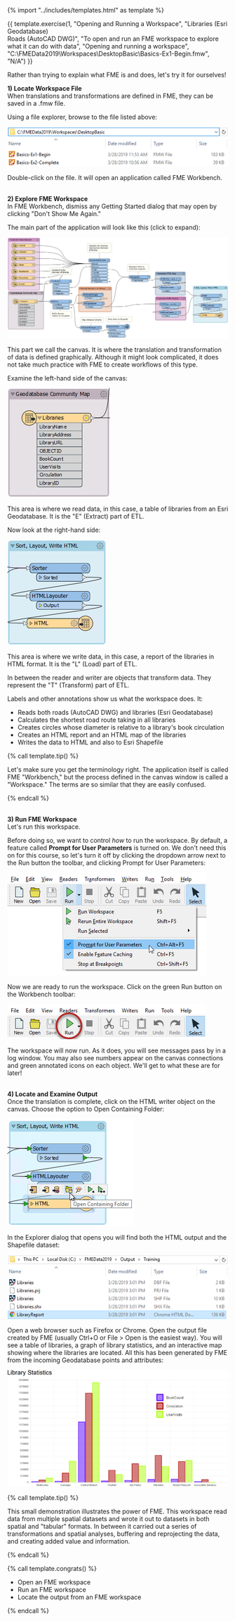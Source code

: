 {% import "../includes/templates.html" as template %}

{{ template.exercise(1,
               "Opening and Running a Workspace",
               "Libraries (Esri Geodatabase)<br>Roads (AutoCAD DWG)",
               "To open and run an FME workspace to explore what it can do with data",
               "Opening and running a workspace",
               "C:\\FMEData2019\\Workspaces\\DesktopBasic\\Basics-Ex1-Begin.fmw",
               "N/A")
}}

Rather than trying to explain what FME is and does, let's try it for ourselves!


**1) Locate Workspace File**
<br>When translations and transformations are defined in FME, they can be saved in a .fmw file.

Using a file explorer, browse to the file listed above:

![](./Images/Img1.200.Ex1.LocateWorkspace.png)

Double-click on the file. It will open an application called FME Workbench.


<br>**2) Explore FME Workspace**
<br>In FME Workbench, dismiss any Getting Started dialog that may open by clicking "Don't Show Me Again."

The main part of the application will look like this (click to expand):

![](./Images/Img1.201.Ex1.OpenedWorkspace.png)

This part we call the canvas. It is where the translation and transformation of data is defined graphically. Although it might look complicated, it does not take much practice with FME to create workflows of this type.

Examine the left-hand side of the canvas:

![](./Images/Img1.202.Ex1.BookmarkedReader.png)

This area is where we read data, in this case, a table of libraries from an Esri Geodatabase. It is the "E" (Extract) part of ETL.

Now look at the right-hand side:

![](./Images/Img1.203.Ex1.BookmarkedWriter.png)

This area is where we write data, in this case, a report of the libraries in HTML format. It is the "L" (Load) part of ETL.

In between the reader and writer are objects that transform data. They represent the "T" (Transform) part of ETL.

Labels and other annotations show us what the workspace does. It:

- Reads both roads (AutoCAD DWG) and libraries (Esri Geodatabase)
- Calculates the shortest road route taking in all libraries
- Creates circles whose diameter is relative to a library's book circulation
- Creates an HTML report and an HTML map of the libraries
- Writes the data to HTML and also to Esri Shapefile

{% call template.tip() %}

Let's make sure you get the terminology right. The application itself is called FME "Workbench," but the process defined in the canvas window is called a "Workspace." The terms are so similar that they are easily confused.

{% endcall %}

<br>**3) Run FME Workspace**
<br>Let's run this workspace.

Before doing so, we want to control _how_ to run the workspace. By default, a feature called **Prompt for User Parameters** is turned on. We don't need this on for this course, so let's turn it off by clicking the dropdown arrow next to the Run button the toolbar, and clicking Prompt for User Parameters:

![](./Images/Img1.204a.Ex1.prompt.png)

Now we are ready to run the workspace. Click on the green Run button on the Workbench toolbar:

![](./Images/Img1.204b.Ex1.RunButton.png)

The workspace will now run. As it does, you will see messages pass by in a log window. You may also see numbers appear on the canvas connections and green annotated icons on each object. We'll get to what these are for later!

<br>**4) Locate and Examine Output**
<br>Once the translation is complete, click on the HTML writer object on the canvas. Choose the option to Open Containing Folder:

![](./Images/Img1.205.Ex1.OpenContainingFolder.png)

In the Explorer dialog that opens you will find both the HTML output and the Shapefile dataset:

![](./Images/Img1.206.Ex1.OutputFiles.png)

Open a web browser such as Firefox or Chrome. Open the output file created by FME (usually Ctrl+O or File &gt; Open is the easiest way). You will see a table of libraries, a graph of library statistics, and an interactive map showing where the libraries are located. All this has been generated by FME from the incoming Geodatabase points and attributes:

![](./Images/Img1.207.Ex1.HTMLOutput.png)


{% call template.tip() %}

This small demonstration illustrates the power of FME. This workspace read data from multiple spatial datasets and wrote it out to datasets in both spatial and "tabular" formats. In between it carried out a series of transformations and spatial analyses, buffering and reprojecting the data, and creating added value and information.

{% endcall %}

{% call template.congrats() %}

<ul><li>Open an FME workspace</li>
<li>Run an FME workspace</li>
<li>Locate the output from an FME workspace</li></ul>

{% endcall %}
